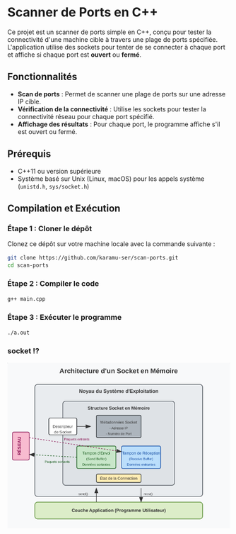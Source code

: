 # Scanner de Ports en C++

Ce projet est un scanner de ports simple en C++, conçu pour tester la connectivité d'une machine cible à travers une plage de ports spécifiée. L'application utilise des sockets pour tenter de se connecter à chaque port et affiche si chaque port est **ouvert** ou **fermé**.

## Fonctionnalités
- **Scan de ports** : Permet de scanner une plage de ports sur une adresse IP cible.
- **Vérification de la connectivité** : Utilise les sockets pour tester la connectivité réseau pour chaque port spécifié.
- **Affichage des résultats** : Pour chaque port, le programme affiche s'il est ouvert ou fermé.

## Prérequis
- C++11 ou version supérieure
- Système basé sur Unix (Linux, macOS) pour les appels système (`unistd.h`, `sys/socket.h`)

## Compilation et Exécution

### Étape 1 : Cloner le dépôt
Clonez ce dépôt sur votre machine locale avec la commande suivante :

```bash
git clone https://github.com/karamu-ser/scan-ports.git
cd scan-ports
```
### Étape 2 : Compiler le code
```bash
g++ main.cpp
```
### Étape 3 : Exécuter le programme
```bash
./a.out
```

### socket !?
![socket](socket.png)
